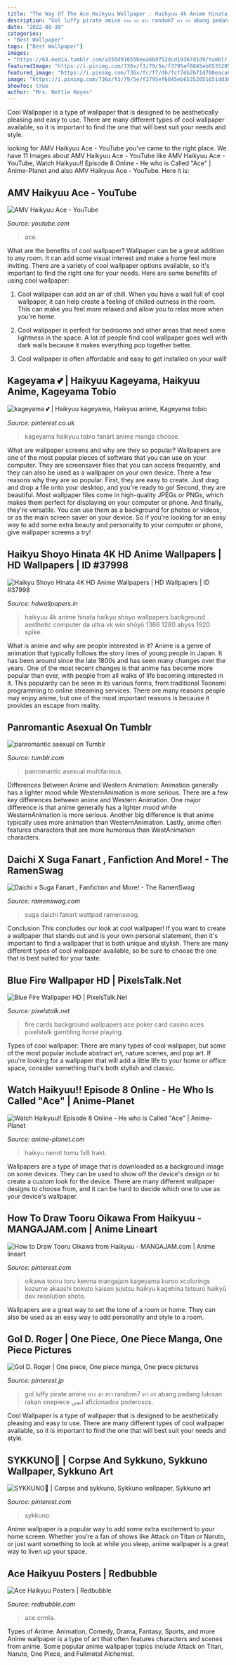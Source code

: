 ```yaml
---
title: "The Way Of The Ace Haikyuu Wallpaper : Haikyuu 4k Anime Hinata Haikyu Shoyo Wallpapers Background Aesthetic Computer Da Ultra Vk Win Shōyō 1366 1280 Abyss 1920 Spike"
description: "Gol luffy pirate amine ลาง งก ชรา random7 หว กร abang pedang lukisan rakan onepiece انمي aficionados poderosos"
date: "2022-08-30"
categories:
- "Best Wallpaper"
tags: ["Best Wallpaper"]
images:
- "https://64.media.tumblr.com/a355d91655beea6bd752dcd19367d1d9/tumblr_inline_nr3yoevQLP1ru1mj4_540.jpg"
featuredImage: "https://i.pinimg.com/736x/f3/79/5e/f3795ef6845eb65352051651dd30ef99.jpg"
featured_image: "https://i.pinimg.com/736x/fc/f7/db/fcf7db2b71d780eaca6ea1d4ac5257ed.jpg"
image: "https://i.pinimg.com/736x/f3/79/5e/f3795ef6845eb65352051651dd30ef99.jpg"
ShowToc: true
author: "Mrs. Nettie Hayes"
---
```



Cool Wallpaper is a type of wallpaper that is designed to be aesthetically pleasing and easy to use. There are many different types of cool wallpaper available, so it is important to find the one that will best suit your needs and style.

	

		
looking for AMV Haikyuu Ace - YouTube you've came to the right place. We have 11 Images about AMV Haikyuu Ace - YouTube like AMV Haikyuu Ace - YouTube, Watch Haikyuu!! Episode 8 Online - He who is Called &quot;Ace&quot; | Anime-Planet and also AMV Haikyuu Ace - YouTube. Here it is:
		
    
## AMV Haikyuu Ace - YouTube

<img loading=lazy src="https://i.ytimg.com/vi/4W8y8SBTWkA/maxresdefault.jpg" onerror="this.onerror=null;this.src='https://tse2.mm.bing.net/th?id=OIP.A9asVpHIMwFnruiVq1xOTQHaEK&amp;pid=15.1';" alt="AMV Haikyuu Ace - YouTube">

_Source: youtube.com_

>ace. 

	

What are the benefits of cool wallpaper?
Wallpaper can be a great addition to any room. It can add some visual interest and make a home feel more inviting. There are a variety of cool wallpaper options available, so it's important to find the right one for your needs. Here are some benefits of using cool wallpaper: 
1. Cool wallpaper can add an air of chill. When you have a wall full of cool wallpaper, it can help create a feeling of chilled outness in the room. This can make you feel more relaxed and allow you to relax more when you're home. 

2. Cool wallpaper is perfect for bedrooms and other areas that need some lightness in the space. A lot of people find cool wallpaper goes well with dark walls because it makes everything pop together better. 

3. Cool wallpaper is often affordable and easy to get installed on your wall!

    
## Kageyama 💕 | Haikyuu Kageyama, Haikyuu Anime, Kageyama Tobio

<img loading=lazy src="https://i.pinimg.com/736x/fc/f7/db/fcf7db2b71d780eaca6ea1d4ac5257ed.jpg" onerror="this.onerror=null;this.src='https://tse4.mm.bing.net/th?id=OIP.Q_b3n7bMUnfp_Dwvz34JSwHaLe&amp;pid=15.1';" alt="kageyama 💕 | Haikyuu kageyama, Haikyuu anime, Kageyama tobio">

_Source: pinterest.co.uk_

>kageyama haikyuu tobio fanart anime manga choose. 

	

What are wallpaper screens and why are they so popular?
Wallpapers are one of the most popular pieces of software that you can use on your computer. They are screensaver files that you can access frequently, and they can also be used as a wallpaper on your own device. There a few reasons why they are so popular. First, they are easy to create. Just drag and drop a file onto your desktop, and you're ready to go! Second, they are beautiful. Most wallpaper files come in high-quality JPEGs or PNGs, which makes them perfect for displaying on your computer or phone. And finally, they're versatile. You can use them as a background for photos or videos, or as the main screen saver on your device. So if you're looking for an easy way to add some extra beauty and personality to your computer or phone, give wallpaper screens a try!

    
## Haikyu Shoyo Hinata 4K HD Anime Wallpapers | HD Wallpapers | ID #37998

<img loading=lazy src="https://www.hdwallpapers.in/download/haikyu_shoyo_hinata_4k_hd_anime-1920x1080.jpg" onerror="this.onerror=null;this.src='https://tse3.mm.bing.net/th?id=OIP.WJh3LKG1mkbyy0HCmM9dSAHaEK&amp;pid=15.1';" alt="Haikyu Shoyo Hinata 4K HD Anime Wallpapers | HD Wallpapers | ID #37998">

_Source: hdwallpapers.in_

>haikyuu 4k anime hinata haikyu shoyo wallpapers background aesthetic computer da ultra vk win shōyō 1366 1280 abyss 1920 spike. 

	

What is anime and why are people interested in it?
Anime is a genre of animation that typically follows the story lines of young people in Japan. It has been around since the late 1800s and has seen many changes over the years. One of the most recent changes is that anime has become more popular than ever, with people from all walks of life becoming interested in it. This popularity can be seen in its various forms, from traditional Toonami programming to online streaming services. There are many reasons people may enjoy anime, but one of the most important reasons is because it provides an escape from reality.

    
## Panromantic Asexual On Tumblr

<img loading=lazy src="https://64.media.tumblr.com/a355d91655beea6bd752dcd19367d1d9/tumblr_inline_nr3yoevQLP1ru1mj4_540.jpg" onerror="this.onerror=null;this.src='https://tse3.mm.bing.net/th?id=OIP.bk5qgMzF_IQ_sXPCjsNSyAHaEk&amp;pid=15.1';" alt="panromantic asexual on Tumblr">

_Source: tumblr.com_

>panromantic asexual multifarious. 

	

Differences Between Anime and Western Animation: Animation generally has a lighter mood while WesternAnimation is more serious.
There are a few key differences between anime and Western Animation. One major difference is that anime generally has a lighter mood while WesternAnimation is more serious. Another big difference is that anime typically uses more animation than WesternAnimation. Lastly, anime often features characters that are more humorous than WestAnimation characters.

    
## Daichi X Suga Fanart , Fanfiction And More! - The RamenSwag

<img loading=lazy src="https://i2.wp.com/ramenswag.com/wp-content/uploads/2020/01/daichi-x-suga-wallpaper.jpg?fit=913%2C1280&amp;ssl=1" onerror="this.onerror=null;this.src='https://tse4.mm.bing.net/th?id=OIP.kg-1mssasRhnuZZ-PrgDPQHaKY&amp;pid=15.1';" alt="Daichi x Suga Fanart , Fanfiction and More! - The RamenSwag">

_Source: ramenswag.com_

>suga daichi fanart wattpad ramenswag. 

	

Conclusion
This concludes our look at cool wallpaper! If you want to create a wallpaper that stands out and is your own personal statement, then it's important to find a wallpaper that is both unique and stylish. There are many different types of cool wallpaper available, so be sure to choose the one that is best suited for your taste.

    
## Blue Fire Wallpaper HD | PixelsTalk.Net

<img loading=lazy src="http://www.pixelstalk.net/wp-content/uploads/2016/04/Background-wallpapers-HD-blue-fire-ace-cards.jpg" onerror="this.onerror=null;this.src='https://tse1.mm.bing.net/th?id=OIP.0zOWOxq5Xrtvqx-QMZUXiQHaEo&amp;pid=15.1';" alt="Blue Fire Wallpaper HD | PixelsTalk.Net">

_Source: pixelstalk.net_

>fire cards background wallpapers ace poker card casino aces pixelstalk gambling horse playing. 

	

Types of cool wallpaper:
There are many types of cool wallpaper, but some of the most popular include abstract art, nature scenes, and pop art. If you're looking for a wallpaper that will add a little life to your home or office space, consider something that's both stylish and classic.

    
## Watch Haikyuu!! Episode 8 Online - He Who Is Called &quot;Ace&quot; | Anime-Planet

<img loading=lazy src="https://img1.ak.crunchyroll.com/i/spire1-tmb/47098a6f296d12d1885b93ae7b48476e1400810086_full.jpg" onerror="this.onerror=null;this.src='https://tse2.mm.bing.net/th?id=OIP.dVBbx7Jnxx0UDUxGcOpGkgHaEK&amp;pid=15.1';" alt="Watch Haikyuu!! Episode 8 Online - He who is Called &quot;Ace&quot; | Anime-Planet">

_Source: anime-planet.com_

>haikyu nennt tomu 1x8 trakt. 

	

Wallpapers are a type of image that is downloaded as a background image on some devices. They can be used to show off the device's design or to create a custom look for the device. There are many different wallpaper designs to choose from, and it can be hard to decide which one to use as your device's wallpaper.

    
## How To Draw Tooru Oikawa From Haikyuu - MANGAJAM.com | Anime Lineart

<img loading=lazy src="https://i.pinimg.com/736x/e4/61/ee/e461eebb30f82a38f5d5287c8004176e.jpg" onerror="this.onerror=null;this.src='https://tse4.mm.bing.net/th?id=OIP.vpiL5kuXB1pTvtSL-HQovQHaJx&amp;pid=15.1';" alt="How to Draw Tooru Oikawa from Haikyuu - MANGAJAM.com | Anime lineart">

_Source: pinterest.com_

>oikawa tooru toru kenma mangajam kageyama kuroo xcolorings kozume akaashi bokuto kaisen jujutsu haikyu kagehina tetsuro haikyū dev resolution shoto. 

	

Wallpapers are a great way to set the tone of a room or home. They can also be used as an easy way to add personality and style to a room.

    
## Gol D. Roger | One Piece, One Piece Manga, One Piece Pictures

<img loading=lazy src="https://i.pinimg.com/originals/3d/4a/f0/3d4af09aa212912f012145368a0c4196.jpg" onerror="this.onerror=null;this.src='https://tse2.mm.bing.net/th?id=OIP.O-3yj7x8e4k0H1_fETd61gHaFE&amp;pid=15.1';" alt="Gol D. Roger | One piece, One piece manga, One piece pictures">

_Source: pinterest.jp_

>gol luffy pirate amine ลาง งก ชรา random7 หว กร abang pedang lukisan rakan onepiece انمي aficionados poderosos. 

	

Cool Wallpaper is a type of wallpaper that is designed to be aesthetically pleasing and easy to use. There are many different types of cool wallpaper available, so it is important to find the one that will best suit your needs and style.

    
## SYKKUNO💚 | Corpse And Sykkuno, Sykkuno Wallpaper, Sykkuno Art

<img loading=lazy src="https://i.pinimg.com/736x/f3/79/5e/f3795ef6845eb65352051651dd30ef99.jpg" onerror="this.onerror=null;this.src='https://tse2.mm.bing.net/th?id=OIP.qDfcMG6aJ5HCpc6f3v4cpgHaLH&amp;pid=15.1';" alt="SYKKUNO💚 | Corpse and sykkuno, Sykkuno wallpaper, Sykkuno art">

_Source: pinterest.com_

>sykkuno. 

	

Anime wallpaper is a popular way to add some extra excitement to your home screen. Whether you’re a fan of shows like Attack on Titan or Naruto, or just want something to look at while you sleep, anime wallpaper is a great way to liven up your space.

    
## Ace Haikyuu Posters | Redbubble

<img loading=lazy src="https://ih1.redbubble.net/image.448372289.7667/poster,504x498,f8f8f8-pad,600x600,f8f8f8.u3.jpg" onerror="this.onerror=null;this.src='https://tse3.mm.bing.net/th?id=OIP.OlNNV_yuoVNSts6xNUKb6gHaHa&amp;pid=15.1';" alt="Ace Haikyuu Posters | Redbubble">

_Source: redbubble.com_

>ace crmla. 

	

Types of Anime: Animation, Comedy, Drama, Fantasy, Sports, and more
Anime wallpaper is a type of art that often features characters and scenes from anime. Some popular anime wallpaper topics include Attack on Titan, Naruto, One Piece, and Fullmetal Alchemist.

